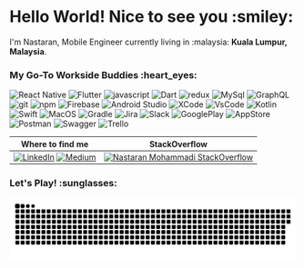 <h1>Hello World! Nice to see you :smiley:</h1>


<p>I'm Nastaran, Mobile Engineer currently living in :malaysia: <b>Kuala Lumpur, Malaysia</b>. </p>
<h3>My Go-To Workside Buddies :heart_eyes:</h3>

<p>
  <img alt="React Native" src="https://img.shields.io/badge/react_native-%2320232a.svg?style=for-the-badge&logo=react&logoColor=%2361DAFB" />
  <img alt="Flutter" src="https://img.shields.io/badge/Flutter-%2302569B.svg?style=for-the-badge&logo=Flutter&logoColor=white" /> 
  <img alt="javascript" src="https://img.shields.io/badge/javascript-%23323330.svg?style=for-the-badge&logo=javascript&logoColor=%23F7DF1E" />
  <img alt="Dart" src="https://img.shields.io/badge/dart-%230175C2.svg?style=for-the-badge&logo=dart&logoColor=white" />
  <img alt="redux" src="https://img.shields.io/badge/redux-%23593d88.svg?style=for-the-badge&logo=redux&logoColor=white" />
  <img alt="MySql" src="https://img.shields.io/badge/mysql-%2300f.svg?style=for-the-badge&logo=mysql&logoColor=white" />
  <img alt="GraphQL" src="https://img.shields.io/badge/-GraphQL-E10098?style=for-the-badge&logo=graphql&logoColor=white" />
  <img alt="git" src="https://img.shields.io/badge/git-%23F05033.svg?style=for-the-badge&logo=git&logoColor=white" />
  <img alt="npm" src="https://img.shields.io/badge/NPM-%23CB3837.svg?style=for-the-badge&logo=npm&logoColor=white" />
  <img alt="Firebase" src="https://img.shields.io/badge/firebase-%23039BE5.svg?style=for-the-badge&logo=firebase" />
  <img alt="Android Studio" src="https://img.shields.io/badge/Android%20Studio-3DDC84.svg?style=for-the-badge&logo=android-studio&logoColor=white" />
  <img alt="XCode" src="https://img.shields.io/badge/Xcode-007ACC?style=for-the-badge&logo=Xcode&logoColor=white" />
  <img alt="VsCode" src="https://img.shields.io/badge/VS%20Code%20Insiders-35b393.svg?style=for-the-badge&logo=visual-studio-code&logoColor=white" />
  <img alt="Kotlin" src="https://img.shields.io/badge/kotlin-%237F52FF.svg?style=for-the-badge&logo=kotlin&logoColor=white" />
  <img alt="Swift" src="https://img.shields.io/badge/swift-F54A2A?style=for-the-badge&logo=swift&logoColor=white" />
  <img alt="MacOS" src="https://img.shields.io/badge/mac%20os-000000?style=for-the-badge&logo=macos&logoColor=F0F0F0" />
  <img alt="Gradle" src="https://img.shields.io/badge/Gradle-02303A.svg?style=for-the-badge&logo=Gradle&logoColor=white" />
  <img alt="Jira" src="https://img.shields.io/badge/jira-%230A0FFF.svg?style=for-the-badge&logo=jira&logoColor=white" />
  <img alt="Slack" src="https://img.shields.io/badge/Slack-4A154B?style=for-the-badge&logo=slack&logoColor=white" />
  <img alt="GooglePlay" src="https://img.shields.io/badge/Google_Play-414141?style=for-the-badge&logo=google-play&logoColor=white" />
  <img alt="AppStore" src="https://img.shields.io/badge/App_Store-0D96F6?style=for-the-badge&logo=app-store&logoColor=white" />
  <img alt="Postman" src="https://img.shields.io/badge/Postman-FF6C37?style=for-the-badge&logo=postman&logoColor=white" />
  <img alt="Swagger" src="https://img.shields.io/badge/-Swagger-%23Clojure?style=for-the-badge&logo=swagger&logoColor=white" />
  <img alt="Trello" src="https://img.shields.io/badge/Trello-%23026AA7.svg?style=for-the-badge&logo=Trello&logoColor=white" />
</p>

| Where to find me | StackOverflow  |
| ---------- | -----|
|<a href="https://www.linkedin.com/in/nastaran-mohammadi" target="_blank"><img alt="LinkedIn" src="https://img.shields.io/badge/linkedin-%230077B5.svg?&style=for-the-badge&logo=linkedin&logoColor=white" /></a> <a href="https://nastaran1376mohammadi.medium.com/" target="_blank"><img alt="Medium" src="https://img.shields.io/badge/medium-%2312100E.svg?&style=for-the-badge&logo=medium&logoColor=white" /></a>| [![Nastaran Mohammadi StackOverflow](https://github-readme-stackoverflow.vercel.app/?userID=11631758)](https://stackoverflow.com/users/11631758/nastaran-mohammadi) |

<h3>Let's Play! :sunglasses:</h3>
<picture>
  <source media="(prefers-color-scheme: dark)" srcset="https://raw.githubusercontent.com/CihatKOCAK/CihatKOCAK/output/github-contribution-grid-snake-dark.svg">
  <source media="(prefers-color-scheme: light)" srcset="https://raw.githubusercontent.com/CihatKOCAK/CihatKOCAK/output/github-contribution-grid-snake.svg">
  <img alt="github contribution grid snake animation" src="https://raw.githubusercontent.com/CihatKOCAK/CihatKOCAK/output/github-contribution-grid-snake.svg">
</picture>
